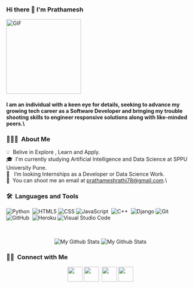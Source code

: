 ### Hi there 👋 I'm Prathamesh
<img alt="GIF" src="https://media.giphy.com/media/Cmr1OMJ2FN0B2/giphy.gif" width = 200/>

#### I am an individual with a keen eye for details, seeking to advance my growing tech career as a Software Developer and bringing my trouble shooting skills to engineer responsive solutions along with like-minded peers.\

### 👨🏻‍💻 &nbsp;About Me

💡 &nbsp;Belive in Explore , Learn and Apply.\
🎓 &nbsp;I'm currently studying Artificial Intelligence and Data Science at SPPU University Pune.\
🤔 &nbsp; I’m looking  Internships as a Developer or Data Science Work.\
📧 &nbsp;You can shoot me an email at prathameshrathi78@gmail.com.\

### 🛠 &nbsp;Languages and Tools

![Python](https://img.shields.io/badge/-Python-05122A?style=flat&logo=python)&nbsp;
![HTML5](https://img.shields.io/badge/-HTML5-333333?style=flat&logo=HTML5)
![CSS](https://img.shields.io/badge/-CSS-333333?style=flat&logo=CSS3&logoColor=1572B6)
![JavaScript](https://img.shields.io/badge/-JavaScript-05122A?style=flat&logo=javascript)&nbsp;
![C++](https://img.shields.io/badge/-C++-05122A?style=flat&logo=C%2B%2B&logoColor=00599C)&nbsp;
![Django](https://img.shields.io/badge/-Django-092E20?style=flat&logo=django)
![Git](https://img.shields.io/badge/-Git-05122A?style=flat&logo=git)&nbsp;
![GitHub](https://img.shields.io/badge/-GitHub-05122A?style=flat&logo=github)&nbsp;
![Heroku](https://img.shields.io/badge/-Heroku-430098?style=flat&logo=heroku)
![Visual Studio Code](https://img.shields.io/badge/-Visual%20Studio%20Code-05122A?style=flat&logo=visual-studio-code&logoColor=007ACC)&nbsp;




<br>
<p align="center">
<img align="center" src="https://github-readme-stats.vercel.app/api/top-langs/?username=Prathamesh-Rathi&layout=compact&theme=radical" alt="My Github Stats">
<img align="center" src="https://github-readme-stats.vercel.app/api?username=Prathamesh-Rathi&&show_icons=true&theme=radical&count_private=true&include_all_commits=true" alt="My Github Stats">
</p>
  
### 🤝🏻 &nbsp;Connect with Me
<p align="center">
<a href="https://www.linkedin.com/in/prathamesh-rathi-0b3930205/"><img src="https://cdn2.iconfinder.com/data/icons/social-media-2285/512/1_Linkedin_unofficial_colored_svg-128.png" width="40"></a>&nbsp;<a href="https://www.instagram.com/prathmesh.rathi/"><img src="https://cdn2.iconfinder.com/data/icons/social-media-2285/512/1_Instagram_colored_svg_1-128.png" width="40"></a>&nbsp; <a href="https://www.facebook.com/prathmesh.rathi.77"><img src="https://cdn1.iconfinder.com/data/icons/social-media-2285/512/Colored_Facebook3_svg-128.png" width="40"></a>&nbsp;<a href="https://twitter.com/Pratham12248992"><img src="https://cdn2.iconfinder.com/data/icons/social-media-2285/512/1_Twitter3_colored_svg-128.png" width="40"></a>
</p>
